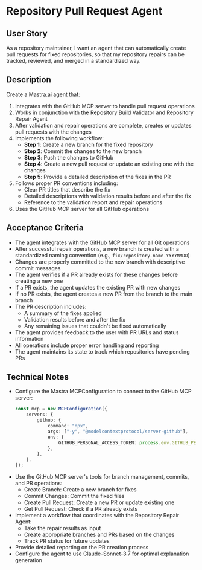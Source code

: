 # Repository Pull Request Agent

## User Story

As a repository maintainer, I want an agent that can automatically create pull requests for fixed repositories, so that my repository repairs can be tracked, reviewed, and merged in a standardized way.

## Description

Create a Mastra.ai agent that:

1. Integrates with the GitHub MCP server to handle pull request operations
2. Works in conjunction with the Repository Build Validator and Repository Repair Agent
3. After validation and repair operations are complete, creates or updates pull requests with the changes
4. Implements the following workflow:
    - **Step 1**: Create a new branch for the fixed repository
    - **Step 2**: Commit the changes to the new branch
    - **Step 3**: Push the changes to GitHub
    - **Step 4**: Create a new pull request or update an existing one with the changes
    - **Step 5**: Provide a detailed description of the fixes in the PR
5. Follows proper PR conventions including:
    - Clear PR titles that describe the fix
    - Detailed descriptions with validation results before and after the fix
    - Reference to the validation report and repair operations
6. Uses the GitHub MCP server for all GitHub operations

## Acceptance Criteria

-   The agent integrates with the GitHub MCP server for all Git operations
-   After successful repair operations, a new branch is created with a standardized naming convention (e.g., `fix/repository-name-YYYYMMDD`)
-   Changes are properly committed to the new branch with descriptive commit messages
-   The agent verifies if a PR already exists for these changes before creating a new one
-   If a PR exists, the agent updates the existing PR with new changes
-   If no PR exists, the agent creates a new PR from the branch to the main branch
-   The PR description includes:
    -   A summary of the fixes applied
    -   Validation results before and after the fix
    -   Any remaining issues that couldn't be fixed automatically
-   The agent provides feedback to the user with PR URLs and status information
-   All operations include proper error handling and reporting
-   The agent maintains its state to track which repositories have pending PRs

## Technical Notes

-   Configure the Mastra MCPConfiguration to connect to the GitHub MCP server:
    ```typescript
    const mcp = new MCPConfiguration({
        servers: {
            github: {
                command: "npx",
                args: ["-y", "@modelcontextprotocol/server-github"],
                env: {
                    GITHUB_PERSONAL_ACCESS_TOKEN: process.env.GITHUB_PERSONAL_ACCESS_TOKEN,
                },
            },
        },
    });
    ```
-   Use the GitHub MCP server's tools for branch management, commits, and PR operations:
    -   Create Branch: Create a new branch for fixes
    -   Commit Changes: Commit the fixed files
    -   Create Pull Request: Create a new PR or update existing one
    -   Get Pull Request: Check if a PR already exists
-   Implement a workflow that coordinates with the Repository Repair Agent:
    -   Take the repair results as input
    -   Create appropriate branches and PRs based on the changes
    -   Track PR status for future updates
-   Provide detailed reporting on the PR creation process
-   Configure the agent to use Claude-Sonnet-3.7 for optimal explanation generation
